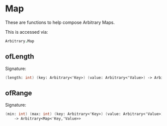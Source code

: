 # Map

These are functions to help compose Arbitrary Maps.

This is accessed via:
```fsharp
Arbitrary.Map
```

## ofLength

Signature:
```fsharp
(length: int) (key: Arbitrary<'Key>) (value: Arbitrary<'Value>) -> Arbitrary<Map<'Key,'Value>>
```

## ofRange

Signature:
```fsharp
(min: int) (max: int) (key: Arbitrary<'Key>) (value: Arbitrary<'Value>) 
    -> Arbitrary<Map<'Key,'Value>>
```
